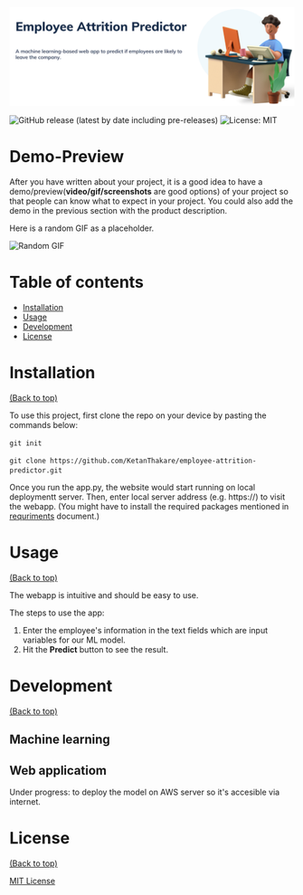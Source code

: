 
<!-- Add banner here -->
![Banner](Pictures/banner.png)
<!-- Add buttons here -->
![GitHub release (latest by date including pre-releases)](https://img.shields.io/github/v/release/navendu-pottekkat/awesome-readme?include_prereleases)
![License: MIT](https://img.shields.io/badge/License-MIT-yellow.svg)


# Demo-Preview
<!-- Add a demo for your project -->

After you have written about your project, it is a good idea to have a demo/preview(**video/gif/screenshots** are good options) of your project so that people can know what to expect in your project. You could also add the demo in the previous section with the product description.

Here is a random GIF as a placeholder.

![Random GIF](https://media.giphy.com/media/ZVik7pBtu9dNS/giphy.gif)

# Table of contents
- [Installation](#installation)
- [Usage](#usage)
- [Development](#development)
- [License](#license)


# Installation
[(Back to top)](#table-of-contents)

To use this project, first clone the repo on your device by pasting the commands below:

```git init```

```git clone https://github.com/KetanThakare/employee-attrition-predictor.git```

Once you run the app.py, the website would start running on local deploymentt server. Then, enter local server address (e.g. https://) to visit the webapp. 
(You might have to install the required packages mentioned in [requriments](requirements.txt) document.)

# Usage
[(Back to top)](#table-of-contents)

The webapp is intuitive and should be easy to use. 

The steps to use the app:
1. Enter the employee's information in the text fields which are input variables for our ML model.  
2. Hit the **Predict** button to see the result. 



# Development
[(Back to top)](#table-of-contents)

## Machine learning 

## Web applicatiom
Under progress: to deploy the model on AWS server so it's accesible via internet. 



# License
[(Back to top)](#table-of-contents)

[MIT License](https://github.com/git/git-scm.com/blob/main/MIT-LICENSE.txt)

